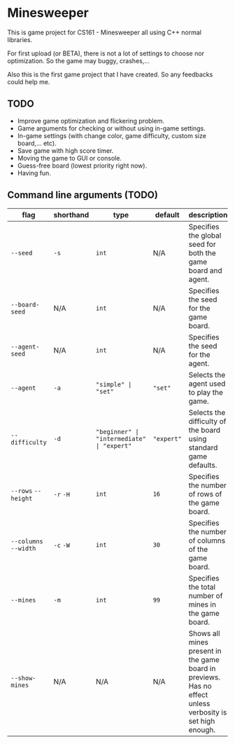 # Minesweeper

This is game project for CS161 - Minesweeper all using C++ normal libraries.

For first upload (or BETA), there is not a lot of settings to choose nor optimization. So the game may buggy, crashes,...

Also this is the first game project that I have created. So any feedbacks could help me.

## TODO
- Improve game optimization and flickering problem.
- Game arguments for checking or without using in-game settings.
- In-game settings (with change color, game difficulty, custom size board,... etc).
- Save game with high score timer.
- Moving the game to GUI or console.
- Guess-free board (lowest priority right now).
- Having fun.


## Command line arguments (TODO)

| flag                  | shorthand         | type                                                          | default                        | description                                                                                                                                                                              |
|-----------------------|-------------------|---------------------------------------------------------------|--------------------------------|------------------------------------------------------------------------------------------------------------------------------------------------------------------------------------------|
| `--seed`              | `-s`              | `int`                                                         | N/A                            | Specifies the global seed for both the game board and agent.                                                                                                                             |
| `--board-seed`        | N/A               | `int`                                                         | N/A                            | Specifies the seed for the game board.                                                                                                                                                   |
| `--agent-seed`        | N/A               | `int`                                                         | N/A                            | Specifies the seed for the agent.                                                                                                                                                        |
| `--agent`             | `-a`              | <code>"simple" &#124; "set"</code>                            | `"set"`                        | Selects the agent used to play the game.                                                                                                                                                 |
| `--difficulty`        | `-d`              | <code>"beginner" &#124; "intermediate" &#124; "expert"</code> | `"expert"`                     | Selects the difficulty of the board using standard game defaults.                                                                                                                        |
| `--rows` `--height`   | `-r` `-H`         | `int`                                                         | `16`                           | Specifies the number of rows of the game board.                                                                                                                                          |
| `--columns` `--width` | `-c` `-W`         | `int`                                                         | `30`                           | Specifies the number of columns of the game board.                                                                                                                                       |
| `--mines`             | `-m`              | `int`                                                         | `99`                           | Specifies the total number of mines in the game board.                                                                                                                                                          |
| `--show-mines`        | N/A               | N/A                                                           | N/A                            | Shows all mines present in the game board in previews. Has no effect unless verbosity is set high enough.                                                                                |
